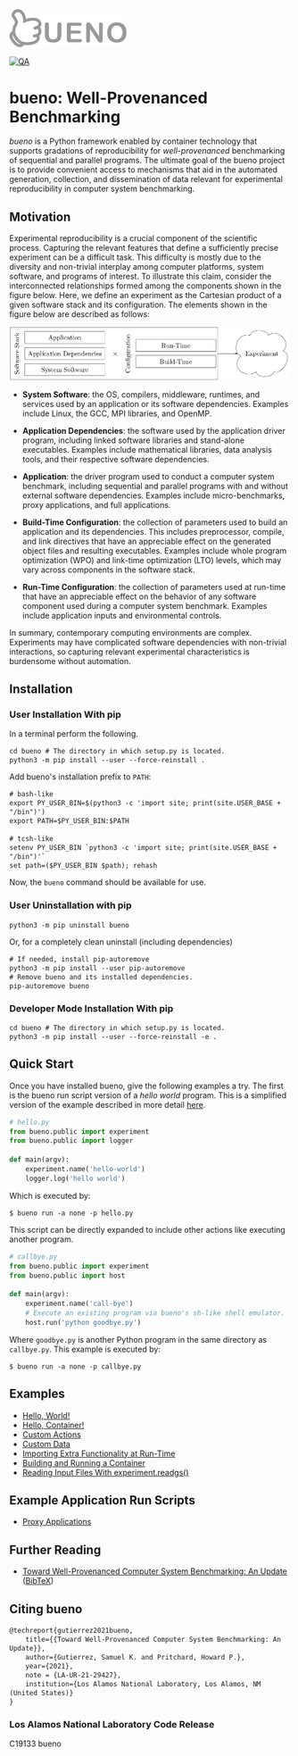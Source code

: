 <img src="docs/img/bueno_gray.png" alt="bueno logo" width="210"/>

[![QA](https://github.com/lanl/bueno/actions/workflows/qa.yml/badge.svg)
](https://github.com/lanl/bueno/actions/workflows/qa.yml)

# bueno: Well-Provenanced Benchmarking

*bueno* is a Python framework enabled by container technology that supports
gradations of reproducibility for *well-provenanced* benchmarking of sequential
and parallel programs.  The ultimate goal of the bueno project is to provide
convenient access to mechanisms that aid in the automated generation,
collection, and dissemination of data relevant for experimental reproducibility
in computer system benchmarking.

## Motivation
Experimental reproducibility is a crucial component of the scientific process.
Capturing the relevant features that define a sufficiently precise experiment
can be a difficult task. This difficulty is mostly due to the diversity and
non-trivial interplay among computer platforms, system software, and programs of
interest.  To illustrate this claim, consider the interconnected relationships
formed among the components shown in the figure below. Here, we define an
experiment as the Cartesian product of a given software stack and its
configuration. The elements shown in the figure below are described as follows:

<img src="docs/img/system-experiment.png" alt="The high-level makeup of a
computer system benchmarking experiment."/>

* **System Software**: the OS, compilers, middleware,
    runtimes, and services used by an application or its software dependencies.
    Examples include Linux, the GCC, MPI libraries, and OpenMP.

* **Application Dependencies**: the software used by the application
    driver program, including linked software libraries and stand-alone
    executables. Examples include mathematical libraries, data analysis tools,
    and their respective software dependencies.

* **Application**: the driver program used to conduct a computer system
    benchmark, including sequential and parallel programs with and without
    external software dependencies. Examples include micro-benchmarks, proxy
    applications, and full applications.

* **Build-Time Configuration**: the collection of parameters used to
    build an application and its dependencies. This includes preprocessor,
    compile, and link directives that have an appreciable effect on the
    generated object files and resulting executables. Examples include whole
    program optimization (WPO) and link-time optimization (LTO) levels, which
    may vary across components in the software stack.

* **Run-Time Configuration**: the collection of parameters used at
    run-time that have an appreciable effect on the behavior of any software
    component used during a computer system benchmark.  Examples include
    application inputs and environmental controls.

In summary, contemporary computing environments are complex. Experiments may
have complicated software dependencies with non-trivial interactions, so
capturing relevant experimental characteristics is burdensome without
automation.

## Installation

### User Installation With pip
In a terminal perform the following.
```shell
cd bueno # The directory in which setup.py is located.
python3 -m pip install --user --force-reinstall .
```
Add bueno's installation prefix to `PATH`:
```shell
# bash-like
export PY_USER_BIN=$(python3 -c 'import site; print(site.USER_BASE + "/bin")')
export PATH=$PY_USER_BIN:$PATH

# tcsh-like
setenv PY_USER_BIN `python3 -c 'import site; print(site.USER_BASE + "/bin")'`
set path=($PY_USER_BIN $path); rehash
```
Now, the `bueno` command should be available for use.

### User Uninstallation with pip
```shell
python3 -m pip uninstall bueno
```
Or, for a completely clean uninstall (including dependencies)
```shell
# If needed, install pip-autoremove
python3 -m pip install --user pip-autoremove
# Remove bueno and its installed dependencies.
pip-autoremove bueno
```

### Developer Mode Installation With pip
```shell
cd bueno # The directory in which setup.py is located.
python3 -m pip install --user --force-reinstall -e .
```

## Quick Start
Once you have installed bueno, give the following examples a try.  The first is
the bueno run script version of a *hello world* program.  This is a simplified
version of the example described in more detail
[here](https://lanl.github.io/bueno/html/bueno-run-getting-started.html).
```python
# hello.py
from bueno.public import experiment
from bueno.public import logger

def main(argv):
    experiment.name('hello-world')
    logger.log('hello world')
```
Which is executed by:
```shell
$ bueno run -a none -p hello.py
```

This script can be directly expanded to include other actions like executing
another program.
```python
# callbye.py
from bueno.public import experiment
from bueno.public import host

def main(argv):
    experiment.name('call-bye')
    # Execute an existing program via bueno's sh-like shell emulator.
    host.run('python goodbye.py')
```
Where `goodbye.py` is another Python program in the same directory as `callbye.py`.
This example is executed by:
```shell
$ bueno run -a none -p callbye.py
```

## Examples
* [Hello, World!](./examples/hello)
* [Hello, Container!](./examples/hello-container)
* [Custom Actions](./examples/custom-actions)
* [Custom Data](./examples/data)
* [Importing Extra Functionality at Run-Time](./examples/extras)
* [Building and Running a Container](./examples/build-and-run)
* [Reading Input Files With experiment.readgs()](./examples/read-input)

## Example Application Run Scripts
* [Proxy Applications](https://github.com/lanl/bueno-run-proxies)

## Further Reading
* [Toward Well-Provenanced Computer System Benchmarking: An Update](
  docs/reports/bueno-report-2021.pdf) ([BibTeX](docs/reports/bueno-report-2021.bib))

## Citing bueno
```
@techreport{gutierrez2021bueno,
    title={{Toward Well-Provenanced Computer System Benchmarking: An Update}},
    author={Gutierrez, Samuel K. and Pritchard, Howard P.},
    year={2021},
    note = {LA-UR-21-29427},
    institution={Los Alamos National Laboratory, Los Alamos, NM (United States)}
}
```

### Los Alamos National Laboratory Code Release
C19133 bueno
